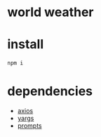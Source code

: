 # world weather

# install

```js
npm i
```

# dependencies

-   [axios](https://www.npmjs.com/package/axios)
-   [yargs](https://www.npmjs.com/package/yargs)
-   [prompts](https://www.npmjs.com/package/prompts)
